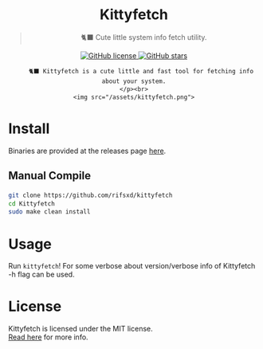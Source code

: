 <div align="center">
	<h1>Kittyfetch</h1>
	<blockquote align="center">🐈‍⬛ Cute little system info fetch utility.</blockquote>
	<p>
		<a href="https://github.com/rifsxd/kittyfetch/blob/master/LICENSE">
			<img alt="GitHub license" src="https://img.shields.io/github/license/rifsxd/kittyfetch?style=for-the-badge">
		</a>
		<a href="https://github.com/rifsxd/kittyfetch/stargazers">
			<img alt="GitHub stars" src="https://img.shields.io/github/stars/rifsxd/kittyfetch?style=for-the-badge">
		</a>
		<br>

		🐈‍⬛ Kittyfetch is a cute little and fast tool for fetching info about your system.
	</p><br>
	<img src="/assets/kittyfetch.png">
</div>

# Install
Binaries are provided at the releases page [here](https://github.com/rifsxd/kittyfetch/releases).

## Manual Compile
```sh
git clone https://github.com/rifsxd/kittyfetch
cd Kittyfetch
sudo make clean install

```  

# Usage
Run `kittyfetch`! For some verbose about version/verbose info of Kittyfetch -h flag can be used.

# License
Kittyfetch is licensed under the MIT license.  
[Read here](LICENSE) for more info.